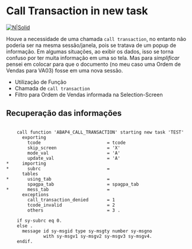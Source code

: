 # Call Transaction in new task

[![N|Solid](https://wiki.scn.sap.com/wiki/download/attachments/1710/ABAP%20Development.png?version=1&modificationDate=1446673897000&api=v2)](https://www.sap.com/brazil/developer.html)

Houve a necessidade de uma chamada `call transaction`, no entanto não poderia ser na mesma sessão/janela, pois se tratava de um popup de informação. Em algumas situações, ao exibir os dados, isso se torna confuso por ter muita informação em uma so tela. Mas para *simplificar* pensei em colocar para que o documento (no meu caso uma Ordem de Vendas para VA03) fosse em uma nova sessão.

  - Utilização de Função
  - Chamada de `call transaction`
  - Filtro para Ordem de Vendas informada na Selection-Screen
  
## Recuperação das informações 

```abap

    call function 'ABAP4_CALL_TRANSACTION' starting new task 'TEST'
      exporting
        tcode                         = tcode
        skip_screen                   = 'X'
        mode_val                      = 'A'
        update_val                    = 'A'
*     importing
*       subrc                         =
      tables
*       using_tab                     =
        spagpa_tab                    = spagpa_tab
*       mess_tab                      =
      exceptions
        call_transaction_denied       = 1
        tcode_invalid                 = 2
        others                        = 3 .

    if sy-subrc eq 0.
    else .
      message id sy-msgid type sy-msgty number sy-msgno
              with sy-msgv1 sy-msgv2 sy-msgv3 sy-msgv4.
    endif.
   
 ```
